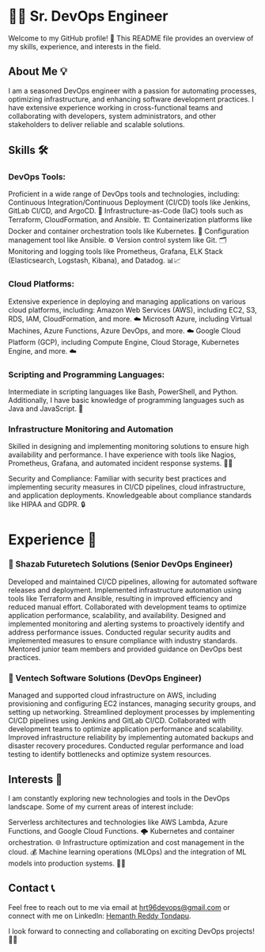 # 👨‍💻 Sr. DevOps Engineer
Welcome to my GitHub profile! 🚀 This README file provides an overview of my skills, experience, and interests in the field.

## About Me 💡
I am a seasoned DevOps engineer with a passion for automating processes, optimizing infrastructure, and enhancing software development practices. I have extensive experience working in cross-functional teams and collaborating with developers, system administrators, and other stakeholders to deliver reliable and scalable solutions.

## Skills 🛠️
### DevOps Tools: 
Proficient in a wide range of DevOps tools and technologies, including:
Continuous Integration/Continuous Deployment (CI/CD) tools like Jenkins, GitLab CI/CD, and ArgoCD. 🔄
Infrastructure-as-Code (IaC) tools such as Terraform, CloudFormation, and Ansible. 🏗️
Containerization platforms like Docker and container orchestration tools like Kubernetes. 🐳
Configuration management tool like Ansible. ⚙️
Version control system like Git. 🗂️
Monitoring and logging tools like Prometheus, Grafana, ELK Stack (Elasticsearch, Logstash, Kibana), and Datadog. 📊📈

### Cloud Platforms: 
Extensive experience in deploying and managing applications on various cloud platforms, including:
Amazon Web Services (AWS), including EC2, S3, RDS, IAM, CloudFormation, and more. ☁️
Microsoft Azure, including Virtual Machines, Azure Functions, Azure DevOps, and more. ☁️
Google Cloud Platform (GCP), including Compute Engine, Cloud Storage, Kubernetes Engine, and more. ☁️


### Scripting and Programming Languages: 
Intermediate in scripting languages like Bash, PowerShell, and Python. Additionally, I have basic knowledge of programming languages such as Java and JavaScript. 🚀

### Infrastructure Monitoring and Automation
Skilled in designing and implementing monitoring solutions to ensure high availability and performance. I have experience with tools like Nagios, Prometheus, Grafana, and automated incident response systems. 📡🤖

Security and Compliance: Familiar with security best practices and implementing security measures in CI/CD pipelines, cloud infrastructure, and application deployments. Knowledgeable about compliance standards like HIPAA and GDPR. 🔒

# Experience 💼
### 🏢 Shazab Futuretech Solutions (Senior DevOps Engineer)
Developed and maintained CI/CD pipelines, allowing for automated software releases and deployment.
Implemented infrastructure automation using tools like Terraform and Ansible, resulting in improved efficiency and reduced manual effort.
Collaborated with development teams to optimize application performance, scalability, and availability.
Designed and implemented monitoring and alerting systems to proactively identify and address performance issues.
Conducted regular security audits and implemented measures to ensure compliance with industry standards.
Mentored junior team members and provided guidance on DevOps best practices.

### 🏢 Ventech Software Solutions (DevOps Engineer)
Managed and supported cloud infrastructure on AWS, including provisioning and configuring EC2 instances, managing security groups, and setting up networking.
Streamlined deployment processes by implementing CI/CD pipelines using Jenkins and GitLab CI/CD.
Collaborated with development teams to optimize application performance and scalability.
Improved infrastructure reliability by implementing automated backups and disaster recovery procedures.
Conducted regular performance and load testing to identify bottlenecks and optimize system resources.

## Interests 🌟
I am constantly exploring new technologies and tools in the DevOps landscape. Some of my current areas of interest include:

Serverless architectures and technologies like AWS Lambda, Azure Functions, and Google Cloud Functions. 🌩️
Kubernetes and container orchestration. 🌐
Infrastructure optimization and cost management in the cloud. 💰
Machine learning operations (MLOps) and the integration of ML models into production systems. 🤖🧠

## Contact 📞

Feel free to reach out to me via email at [hrt96devops@gmail.com](mailto:hrt96devops@gmail.com) or connect with me on LinkedIn: [Hemanth Reddy Tondapu](https://www.linkedin.com/in/hemanth-reddy-tondapu/).

I look forward to connecting and collaborating on exciting DevOps projects! 🤝✨

